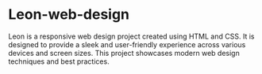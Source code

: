# Leon-web-design
Leon is a responsive web design project created using HTML and CSS. It is designed to provide a sleek and user-friendly experience across various devices and screen sizes. This project showcases modern web design techniques and best practices.
